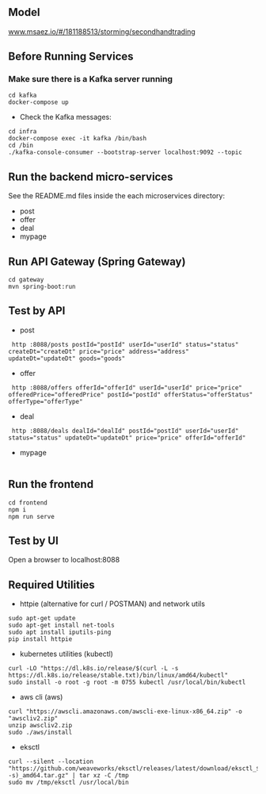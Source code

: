 # 

## Model
www.msaez.io/#/181188513/storming/secondhandtrading

## Before Running Services
### Make sure there is a Kafka server running
```
cd kafka
docker-compose up
```
- Check the Kafka messages:
```
cd infra
docker-compose exec -it kafka /bin/bash
cd /bin
./kafka-console-consumer --bootstrap-server localhost:9092 --topic
```

## Run the backend micro-services
See the README.md files inside the each microservices directory:

- post
- offer
- deal
- mypage


## Run API Gateway (Spring Gateway)
```
cd gateway
mvn spring-boot:run
```

## Test by API
- post
```
 http :8088/posts postId="postId" userId="userId" status="status" createDt="createDt" price="price" address="address" updateDt="updateDt" goods="goods" 
```
- offer
```
 http :8088/offers offerId="offerId" userId="userId" price="price" offeredPrice="offeredPrice" postId="postId" offerStatus="offerStatus" offerType="offerType" 
```
- deal
```
 http :8088/deals dealId="dealId" postId="postId" userId="userId" status="status" updateDt="updateDt" price="price" offerId="offerId" 
```
- mypage
```
```


## Run the frontend
```
cd frontend
npm i
npm run serve
```

## Test by UI
Open a browser to localhost:8088

## Required Utilities

- httpie (alternative for curl / POSTMAN) and network utils
```
sudo apt-get update
sudo apt-get install net-tools
sudo apt install iputils-ping
pip install httpie
```

- kubernetes utilities (kubectl)
```
curl -LO "https://dl.k8s.io/release/$(curl -L -s https://dl.k8s.io/release/stable.txt)/bin/linux/amd64/kubectl"
sudo install -o root -g root -m 0755 kubectl /usr/local/bin/kubectl
```

- aws cli (aws)
```
curl "https://awscli.amazonaws.com/awscli-exe-linux-x86_64.zip" -o "awscliv2.zip"
unzip awscliv2.zip
sudo ./aws/install
```

- eksctl 
```
curl --silent --location "https://github.com/weaveworks/eksctl/releases/latest/download/eksctl_$(uname -s)_amd64.tar.gz" | tar xz -C /tmp
sudo mv /tmp/eksctl /usr/local/bin
```

